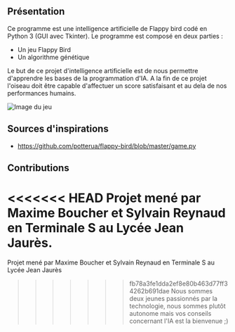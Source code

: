 ## Présentation

Ce programme est une intelligence artificielle de Flappy bird codé en Python 3 (GUI avec Tkinter).
Le programme est composé en deux parties :
- Un jeu Flappy Bird
- Un algorithme génétique

Le but de ce projet d'intelligence artificielle est de nous permettre d'apprendre les bases de la programmation d'IA.
A la fin de ce projet l'oiseau doit être capable d'affectuer un score satisfaisant et au dela de nos performances humains.


![Image du jeu](https://gitlab.com/Napolitain/genetic-flappy-bird/raw/master/img/ingame.png)

## Sources d'inspirations
- https://github.com/potterua/flappy-bird/blob/master/game.py

## Contributions
<<<<<<< HEAD
Projet mené par Maxime Boucher et Sylvain Reynaud en Terminale S au Lycée Jean Jaurès.
=======
Projet mené par Maxime Boucher et Sylvain Reynaud en Terminale S au Lycée Jean Jaurès
>>>>>>> fb78a3fe1dda2ef8e80b463d77ff34262b691dae
Nous sommes deux jeunes passionnés par la technologie, nous sommes plutôt autonome mais vos conseils concernant l'IA est la bienvenue ;)
